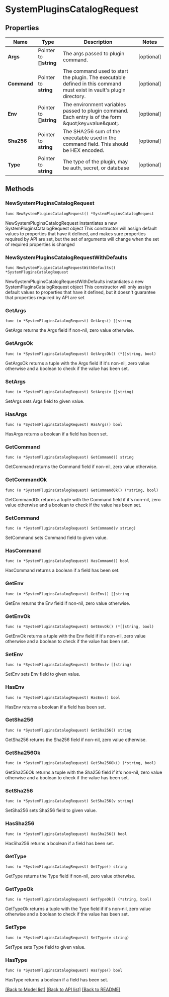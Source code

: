 # SystemPluginsCatalogRequest

## Properties

Name | Type | Description | Notes
------------ | ------------- | ------------- | -------------
**Args** | Pointer to **[]string** | The args passed to plugin command. | [optional] 
**Command** | Pointer to **string** | The command used to start the plugin. The executable defined in this command must exist in vault&#39;s plugin directory. | [optional] 
**Env** | Pointer to **[]string** | The environment variables passed to plugin command. Each entry is of the form \&quot;key&#x3D;value\&quot;. | [optional] 
**Sha256** | Pointer to **string** | The SHA256 sum of the executable used in the command field. This should be HEX encoded. | [optional] 
**Type** | Pointer to **string** | The type of the plugin, may be auth, secret, or database | [optional] 

## Methods

### NewSystemPluginsCatalogRequest

`func NewSystemPluginsCatalogRequest() *SystemPluginsCatalogRequest`

NewSystemPluginsCatalogRequest instantiates a new SystemPluginsCatalogRequest object
This constructor will assign default values to properties that have it defined,
and makes sure properties required by API are set, but the set of arguments
will change when the set of required properties is changed

### NewSystemPluginsCatalogRequestWithDefaults

`func NewSystemPluginsCatalogRequestWithDefaults() *SystemPluginsCatalogRequest`

NewSystemPluginsCatalogRequestWithDefaults instantiates a new SystemPluginsCatalogRequest object
This constructor will only assign default values to properties that have it defined,
but it doesn't guarantee that properties required by API are set

### GetArgs

`func (o *SystemPluginsCatalogRequest) GetArgs() []string`

GetArgs returns the Args field if non-nil, zero value otherwise.

### GetArgsOk

`func (o *SystemPluginsCatalogRequest) GetArgsOk() (*[]string, bool)`

GetArgsOk returns a tuple with the Args field if it's non-nil, zero value otherwise
and a boolean to check if the value has been set.

### SetArgs

`func (o *SystemPluginsCatalogRequest) SetArgs(v []string)`

SetArgs sets Args field to given value.

### HasArgs

`func (o *SystemPluginsCatalogRequest) HasArgs() bool`

HasArgs returns a boolean if a field has been set.

### GetCommand

`func (o *SystemPluginsCatalogRequest) GetCommand() string`

GetCommand returns the Command field if non-nil, zero value otherwise.

### GetCommandOk

`func (o *SystemPluginsCatalogRequest) GetCommandOk() (*string, bool)`

GetCommandOk returns a tuple with the Command field if it's non-nil, zero value otherwise
and a boolean to check if the value has been set.

### SetCommand

`func (o *SystemPluginsCatalogRequest) SetCommand(v string)`

SetCommand sets Command field to given value.

### HasCommand

`func (o *SystemPluginsCatalogRequest) HasCommand() bool`

HasCommand returns a boolean if a field has been set.

### GetEnv

`func (o *SystemPluginsCatalogRequest) GetEnv() []string`

GetEnv returns the Env field if non-nil, zero value otherwise.

### GetEnvOk

`func (o *SystemPluginsCatalogRequest) GetEnvOk() (*[]string, bool)`

GetEnvOk returns a tuple with the Env field if it's non-nil, zero value otherwise
and a boolean to check if the value has been set.

### SetEnv

`func (o *SystemPluginsCatalogRequest) SetEnv(v []string)`

SetEnv sets Env field to given value.

### HasEnv

`func (o *SystemPluginsCatalogRequest) HasEnv() bool`

HasEnv returns a boolean if a field has been set.

### GetSha256

`func (o *SystemPluginsCatalogRequest) GetSha256() string`

GetSha256 returns the Sha256 field if non-nil, zero value otherwise.

### GetSha256Ok

`func (o *SystemPluginsCatalogRequest) GetSha256Ok() (*string, bool)`

GetSha256Ok returns a tuple with the Sha256 field if it's non-nil, zero value otherwise
and a boolean to check if the value has been set.

### SetSha256

`func (o *SystemPluginsCatalogRequest) SetSha256(v string)`

SetSha256 sets Sha256 field to given value.

### HasSha256

`func (o *SystemPluginsCatalogRequest) HasSha256() bool`

HasSha256 returns a boolean if a field has been set.

### GetType

`func (o *SystemPluginsCatalogRequest) GetType() string`

GetType returns the Type field if non-nil, zero value otherwise.

### GetTypeOk

`func (o *SystemPluginsCatalogRequest) GetTypeOk() (*string, bool)`

GetTypeOk returns a tuple with the Type field if it's non-nil, zero value otherwise
and a boolean to check if the value has been set.

### SetType

`func (o *SystemPluginsCatalogRequest) SetType(v string)`

SetType sets Type field to given value.

### HasType

`func (o *SystemPluginsCatalogRequest) HasType() bool`

HasType returns a boolean if a field has been set.


[[Back to Model list]](../README.md#documentation-for-models) [[Back to API list]](../README.md#documentation-for-api-endpoints) [[Back to README]](../README.md)


